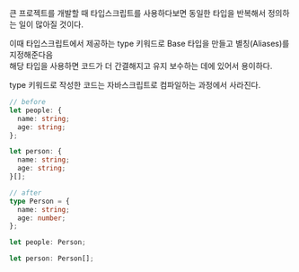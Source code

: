 큰 프로젝트를 개발할 때 타입스크립트를 사용하다보면 동일한 타입을 반복해서 정의하는 일이 많아질 것이다.

이때 타입스크립트에서 제공하는 type 키워드로 Base 타입을 만들고 별칭(Aliases)를 지정해준다음  
해당 타입을 사용하면 코드가 더 간결해지고 유지 보수하는 데에 있어서 용이하다.

type 키워드로 작성한 코드는 자바스크립트로 컴파일하는 과정에서 사라진다.

```typescript
// before
let people: {
  name: string;
  age: string;
};

let person: {
  name: string;
  age: string;
}[];

// after
type Person = {
  name: string;
  age: number;
};

let people: Person;

let person: Person[];
```
